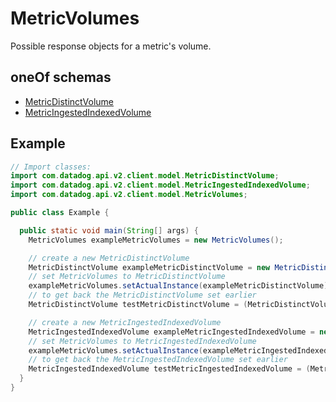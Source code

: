 # MetricVolumes

Possible response objects for a metric's volume.

## oneOf schemas

- [MetricDistinctVolume](MetricDistinctVolume.md)
- [MetricIngestedIndexedVolume](MetricIngestedIndexedVolume.md)

## Example

```java
// Import classes:
import com.datadog.api.v2.client.model.MetricDistinctVolume;
import com.datadog.api.v2.client.model.MetricIngestedIndexedVolume;
import com.datadog.api.v2.client.model.MetricVolumes;

public class Example {

  public static void main(String[] args) {
    MetricVolumes exampleMetricVolumes = new MetricVolumes();

    // create a new MetricDistinctVolume
    MetricDistinctVolume exampleMetricDistinctVolume = new MetricDistinctVolume();
    // set MetricVolumes to MetricDistinctVolume
    exampleMetricVolumes.setActualInstance(exampleMetricDistinctVolume);
    // to get back the MetricDistinctVolume set earlier
    MetricDistinctVolume testMetricDistinctVolume = (MetricDistinctVolume) exampleMetricVolumes.getActualInstance();

    // create a new MetricIngestedIndexedVolume
    MetricIngestedIndexedVolume exampleMetricIngestedIndexedVolume = new MetricIngestedIndexedVolume();
    // set MetricVolumes to MetricIngestedIndexedVolume
    exampleMetricVolumes.setActualInstance(exampleMetricIngestedIndexedVolume);
    // to get back the MetricIngestedIndexedVolume set earlier
    MetricIngestedIndexedVolume testMetricIngestedIndexedVolume = (MetricIngestedIndexedVolume) exampleMetricVolumes.getActualInstance();
  }
}

```

